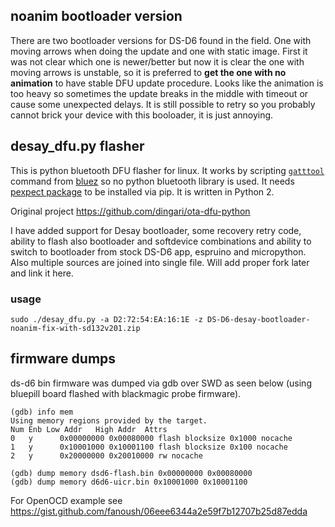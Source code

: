 ## noanim bootloader version

There are two bootloader versions for DS-D6 found in the field.
One with moving arrows when doing the update and one with static image.
First it was not clear which one is newer/better but now it is clear the one with moving arrows is unstable,
so it is preferred to **get the one with no animation** to have stable DFU update procedure.
Looks like the animation is too heavy so sometimes the update breaks in the middle with timeout or cause some unexpected delays.
It is still possible to retry so you probably cannot brick your device with this booloader, it is just annoying.


## desay_dfu.py flasher

This is python bluetooth DFU flasher for linux. It works by scripting [`gatttool`](https://git.kernel.org/pub/scm/bluetooth/bluez.git/tree/attrib) command from [bluez](http://www.bluez.org/) so no python bluetooth library is used. It needs [pexpect package](https://pexpect.readthedocs.io/en/stable/index.html) to be installed via pip. It is written in Python 2.

Original project https://github.com/dingari/ota-dfu-python

I have added support for Desay bootloader, some recovery retry code, ability to flash also bootloader and softdevice combinations and ability to switch to bootloader from stock DS-D6 app, espruino and micropython. Also multiple sources are joined into single file. Will add proper fork later and link it here.

### usage
```
sudo ./desay_dfu.py -a D2:72:54:EA:16:1E -z DS-D6-desay-bootloader-noanim-fix-with-sd132v201.zip 
```



## firmware dumps 

ds-d6 bin firmware was dumped via gdb over SWD as seen below (using bluepill board flashed with blackmagic probe firmware). 

```gdb
(gdb) info mem
Using memory regions provided by the target.
Num Enb Low Addr   High Addr  Attrs 
0   y      0x00000000 0x00080000 flash blocksize 0x1000 nocache 
1   y      0x10001000 0x10001100 flash blocksize 0x100 nocache 
2   y      0x20000000 0x20010000 rw nocache 

(gdb) dump memory dsd6-flash.bin 0x00000000 0x00080000
(gdb) dump memory d6d6-uicr.bin 0x10001000 0x10001100
```

For OpenOCD example see https://gist.github.com/fanoush/06eee6344a2e59f7b12707b25d87edda
